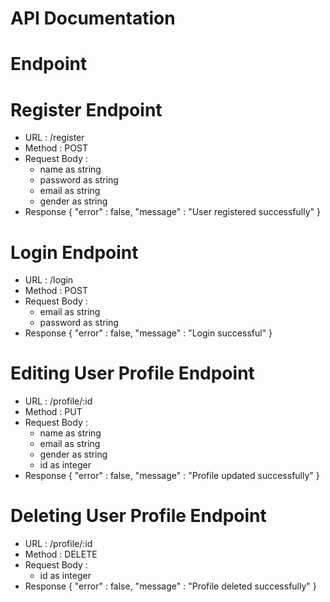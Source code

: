 # API Documentation

# Endpoint


# Register Endpoint
- URL : /register
- Method : POST
- Request Body :
  -  name as string
  -  password as string
  -  email as string
  -  gender as string
- Response 
  {
    "error" : false,
    "message" : "User registered successfully"
  }

# Login Endpoint
- URL : /login
- Method : POST
- Request Body :
  - email as string
  - password as string
- Response
{
    "error" : false,
    "message" : "Login successful"
}

# Editing User Profile Endpoint
- URL : /profile/:id
- Method : PUT
- Request Body :
  - name as string
  - email as string
  - gender as string
  - id as integer
- Response
{
    "error" : false,
    "message" : "Profile updated successfully"
}

# Deleting User Profile Endpoint
- URL : /profile/:id
- Method : DELETE
- Request Body :
  - id as integer
- Response
{
    "error" : false,
    "message" : "Profile deleted successfully"
}